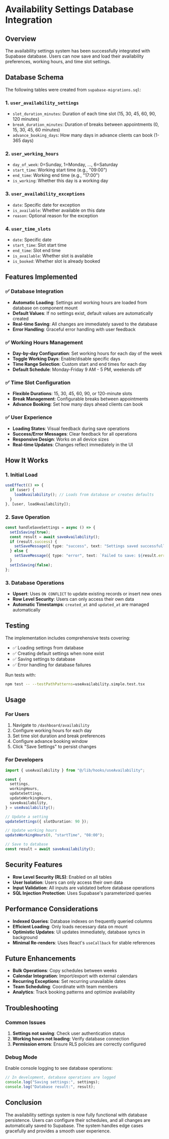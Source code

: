# Availability Settings Database Integration

## Overview

The availability settings system has been successfully integrated with Supabase database. Users can now save and load their availability preferences, working hours, and time slot settings.

## Database Schema

The following tables were created from `supabase-migrations.sql`:

### 1. `user_availability_settings`

- `slot_duration_minutes`: Duration of each time slot (15, 30, 45, 60, 90, 120 minutes)
- `break_duration_minutes`: Duration of breaks between appointments (0, 15, 30, 45, 60 minutes)
- `advance_booking_days`: How many days in advance clients can book (1-365 days)

### 2. `user_working_hours`

- `day_of_week`: 0=Sunday, 1=Monday, ..., 6=Saturday
- `start_time`: Working start time (e.g., "09:00")
- `end_time`: Working end time (e.g., "17:00")
- `is_working`: Whether this day is a working day

### 3. `user_availability_exceptions`

- `date`: Specific date for exception
- `is_available`: Whether available on this date
- `reason`: Optional reason for the exception

### 4. `user_time_slots`

- `date`: Specific date
- `start_time`: Slot start time
- `end_time`: Slot end time
- `is_available`: Whether slot is available
- `is_booked`: Whether slot is already booked

## Features Implemented

### ✅ Database Integration

- **Automatic Loading**: Settings and working hours are loaded from database on component mount
- **Default Values**: If no settings exist, default values are automatically created
- **Real-time Saving**: All changes are immediately saved to the database
- **Error Handling**: Graceful error handling with user feedback

### ✅ Working Hours Management

- **Day-by-day Configuration**: Set working hours for each day of the week
- **Toggle Working Days**: Enable/disable specific days
- **Time Range Selection**: Custom start and end times for each day
- **Default Schedule**: Monday-Friday 9 AM - 5 PM, weekends off

### ✅ Time Slot Configuration

- **Flexible Durations**: 15, 30, 45, 60, 90, or 120-minute slots
- **Break Management**: Configurable breaks between appointments
- **Advance Booking**: Set how many days ahead clients can book

### ✅ User Experience

- **Loading States**: Visual feedback during save operations
- **Success/Error Messages**: Clear feedback for all operations
- **Responsive Design**: Works on all device sizes
- **Real-time Updates**: Changes reflect immediately in the UI

## How It Works

### 1. Initial Load

```typescript
useEffect(() => {
  if (user) {
    loadAvailability(); // Loads from database or creates defaults
  }
}, [user, loadAvailability]);
```

### 2. Save Operation

```typescript
const handleSaveSettings = async () => {
  setIsSaving(true);
  const result = await saveAvailability();
  if (result.success) {
    setSaveMessage({ type: "success", text: "Settings saved successfully!" });
  } else {
    setSaveMessage({ type: "error", text: `Failed to save: ${result.error}` });
  }
  setIsSaving(false);
};
```

### 3. Database Operations

- **Upsert**: Uses `ON CONFLICT` to update existing records or insert new ones
- **Row Level Security**: Users can only access their own data
- **Automatic Timestamps**: `created_at` and `updated_at` are managed automatically

## Testing

The implementation includes comprehensive tests covering:

- ✅ Loading settings from database
- ✅ Creating default settings when none exist
- ✅ Saving settings to database
- ✅ Error handling for database failures

Run tests with:

```bash
npm test -- --testPathPatterns=useAvailability.simple.test.tsx
```

## Usage

### For Users

1. Navigate to `/dashboard/availability`
2. Configure working hours for each day
3. Set time slot duration and break preferences
4. Configure advance booking window
5. Click "Save Settings" to persist changes

### For Developers

```typescript
import { useAvailability } from "@/lib/hooks/useAvailability";

const {
  settings,
  workingHours,
  updateSettings,
  updateWorkingHours,
  saveAvailability,
} = useAvailability();

// Update a setting
updateSettings({ slotDuration: 90 });

// Update working hours
updateWorkingHours(0, "startTime", "08:00");

// Save to database
const result = await saveAvailability();
```

## Security Features

- **Row Level Security (RLS)**: Enabled on all tables
- **User Isolation**: Users can only access their own data
- **Input Validation**: All inputs are validated before database operations
- **SQL Injection Protection**: Uses Supabase's parameterized queries

## Performance Considerations

- **Indexed Queries**: Database indexes on frequently queried columns
- **Efficient Loading**: Only loads necessary data on mount
- **Optimistic Updates**: UI updates immediately, database syncs in background
- **Minimal Re-renders**: Uses React's `useCallback` for stable references

## Future Enhancements

- **Bulk Operations**: Copy schedules between weeks
- **Calendar Integration**: Import/export with external calendars
- **Recurring Exceptions**: Set recurring unavailable dates
- **Team Scheduling**: Coordinate with team members
- **Analytics**: Track booking patterns and optimize availability

## Troubleshooting

### Common Issues

1. **Settings not saving**: Check user authentication status
2. **Working hours not loading**: Verify database connection
3. **Permission errors**: Ensure RLS policies are correctly configured

### Debug Mode

Enable console logging to see database operations:

```typescript
// In development, database operations are logged
console.log("Saving settings:", settings);
console.log("Database result:", result);
```

## Conclusion

The availability settings system is now fully functional with database persistence. Users can configure their schedules, and all changes are automatically saved to Supabase. The system handles edge cases gracefully and provides a smooth user experience.
